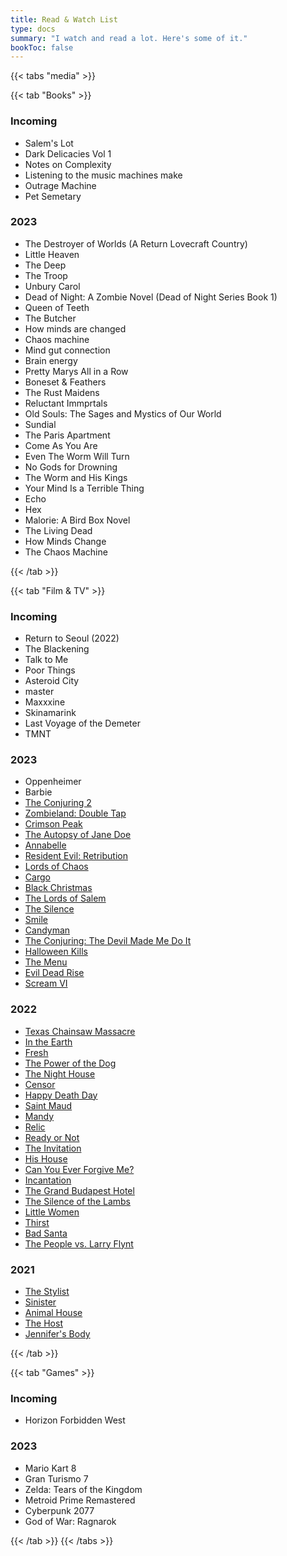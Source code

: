 ```yaml
---
title: Read & Watch List
type: docs
summary: "I watch and read a lot. Here's some of it."
bookToc: false
---
```



{{< tabs "media" >}}

{{< tab "Books" >}}

### Incoming
- Salem's Lot
- Dark Delicacies Vol 1
- Notes on Complexity
- Listening to the music machines make
- Outrage Machine
- Pet Semetary


### 2023
- The Destroyer of Worlds (A Return Lovecraft Country)
- Little Heaven
- The Deep
- The Troop
- Unbury Carol
- Dead of Night: A Zombie Novel (Dead of Night Series Book 1)
- Queen of Teeth
- The Butcher
- How minds are changed
- Chaos machine
- Mind gut connection
- Brain energy
- Pretty Marys All in a Row
- Boneset & Feathers
- The Rust Maidens
- Reluctant Immprtals
- Old Souls: The Sages and Mystics of Our World
- Sundial
- The Paris Apartment
- Come As You Are
- Even The Worm Will Turn
- No Gods for Drowning
- The Worm and His Kings
- Your Mind Is a Terrible Thing
- Echo
- Hex
- Malorie: A Bird Box Novel
- The Living Dead
- How Minds Change
- The Chaos Machine

{{< /tab >}}

{{< tab "Film & TV" >}}

### Incoming
- Return to Seoul (2022)
- The Blackening 
- Talk to Me
- Poor Things
- Asteroid City
- master
- Maxxxine
- Skinamarink
- Last Voyage of the Demeter
- TMNT

### 2023
- Oppenheimer
- Barbie
- [The Conjuring 2](https://boxd.it/7GJg)
- [Zombieland: Double Tap](https://boxd.it/bgb6)
- [Crimson Peak](https://boxd.it/62Ty)
- [The Autopsy of Jane Doe](https://boxd.it/dUu2)
- [Annabelle](https://boxd.it/7l84)
- [Resident Evil: Retribution](https://boxd.it/2qmK)
- [Lords of Chaos](https://boxd.it/f5no)
- [Cargo](https://boxd.it/f55Y)
- [Black Christmas](https://boxd.it/ka4G)
- [The Lords of Salem](https://boxd.it/3yDm)
- [The Silence](https://boxd.it/j9UE)
- [Smile](https://boxd.it/xjfE)
- [Candyman](https://boxd.it/kHFg)
- [The Conjuring: The Devil Made Me Do It](https://boxd.it/eXZY)
- [Halloween Kills](https://boxd.it/mxzG)
- [The Menu](https://boxd.it/lScm)
- [Evil Dead Rise](https://boxd.it/qIvo)
- [Scream VI](https://boxd.it/zdfW)

### 2022
- [Texas Chainsaw Massacre](https://boxd.it/ns6c)
- [In the Earth](https://boxd.it/s652)
- [Fresh](https://boxd.it/tCNi)
- [The Power of the Dog](https://boxd.it/m99E)
- [The Night House](https://boxd.it/jZze)
- [Censor](https://boxd.it/oHFS)
- [Happy Death Day](https://boxd.it/fDz4)
- [Saint Maud](https://boxd.it/l8QA)
- [Mandy](https://boxd.it/gtti)
- [Relic](https://boxd.it/jEwS)
- [Ready or Not](https://boxd.it/kOf0)
- [The Invitation](https://boxd.it/9OUU)
- [His House](https://boxd.it/l8Qq)
- [Can You Ever Forgive Me?](https://boxd.it/e7x4)
- [Incantation](https://boxd.it/wFiI)
- [The Grand Budapest Hotel](https://boxd.it/3ZqO)
- [The Silence of the Lambs](https://boxd.it/2aHW)
- [Little Women](https://boxd.it/aSVk)
- [Thirst](https://boxd.it/1Aqq)
- [Bad Santa](https://boxd.it/1WYk)
- [The People vs. Larry Flynt](https://boxd.it/28rs)

### 2021
- [The Stylist](https://boxd.it/rPHy)
- [Sinister](https://boxd.it/2TnW)
- [Animal House](https://boxd.it/2062)
- [The Host](https://boxd.it/28ZY)
- [Jennifer's Body](https://boxd.it/1Efw)


{{< /tab >}}

{{< tab "Games" >}}

### Incoming
- Horizon Forbidden West


### 2023

- Mario Kart 8
- Gran Turismo 7
- Zelda: Tears of the Kingdom
- Metroid Prime Remastered
- Cyberpunk 2077
- God of War: Ragnarok

{{< /tab >}}
{{< /tabs >}}